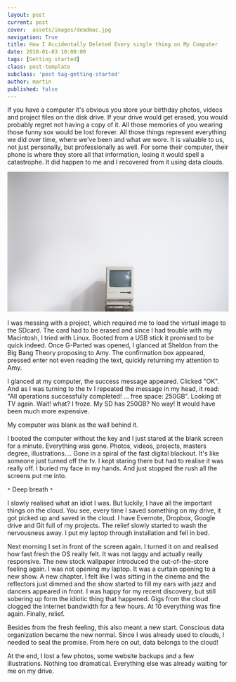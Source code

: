 ```yaml
---
layout: post
current: post
cover:  assets/images/deadmac.jpg
navigation: True
title: How I Accidentally Deleted Every single thing on My Computer
date: 2018-01-03 10:00:00
tags: [Getting started]
class: post-template
subclass: 'post tag-getting-started'
author: martin
published: false
---
```


If you have a computer it's obvious you store your birthday photos, videos and project files on the disk drive. If your drive would get erased, you would probably regret not having a copy of it. All those memories of you wearing those funny sox would be lost forever. All those things represent everything we did over time, where we've been and what we wore. It is valuable to us, not just personally, but professionally as well. For some their computer, their phone is where they store all that information, losing it would spell a catastrophe. It did happen to me and I recovered from it using data clouds.

<p align="center">
<img src="assets/images/federica-galli-449563-unsplash.jpg">
</p>

I was messing with a project, which required me to load the virtual image to the SDcard. The card had to be erased and since I had trouble with my Macintosh, I tried with Linux. Booted from a USB stick it promised to be quick indeed. Once G-Parted was opened, I glanced at Sheldon from the Big Bang Theory proposing to Amy. The confirmation box appeared, pressed enter not even reading the text, quickly returning my attention to Amy.

I glanced at my computer, the success message appeared. Clicked "OK". And as I was turning to the tv I repeated the message in my head, it read: "All operations successfully completed! ... free space: 250GB".
Looking at TV again. Wait! what? I froze. My SD has 250GB? No way! It would have been much more expensive.

My computer was blank as the wall behind it.

I booted the computer without the key and I just stared at the blank screen for a minute. Everything was gone. Photos, videos, projects, masters degree, illustrations.... Gone in a spiral of the fast digital blackout. It's like someone just turned off the tv. I kept staring there but had to realise it was really off.
I buried my face in my hands. And just stopped the rush all the screens put me into.

 <code>&ast;</code> Deep breath <code>&ast;</code>

I slowly realised what an idiot I was. But luckily, I have all the important things on the cloud. You see, every time I saved something on my drive, it got picked up and saved in the cloud. I have Evernote, Dropbox, Google drive and Git full of my projects. The relief slowly started to wash the nervousness away. I put my laptop through installation and fell in bed.

Next morning I set in front of the screen again. I turned it on and realised how fast fresh the OS really felt. It was not laggy and actually really responsive. The new stock wallpaper introduced the out-of-the-store feeling again. I was not opening my laptop. It was a curtain opening to a new show. A new chapter. I felt like I was sitting in the cinema and the reflectors just dimmed and the show started to fill my ears with jazz and dancers appeared in front. I was happy for my recent discovery, but still sobering up form the idiotic thing that happened. Gigs from the cloud clogged the internet bandwidth for a few hours. At 10 everything was fine again. Finally, relief.

Besides from the fresh feeling, this also meant a new start. Conscious data organization became the new normal. Since I was already used to clouds, I needed to seal the promise. From here on out, data belongs to the cloud!

At the end, I lost a few photos, some website backups and a few illustrations. Nothing too dramatical. Everything else was already waiting for me on my drive.

